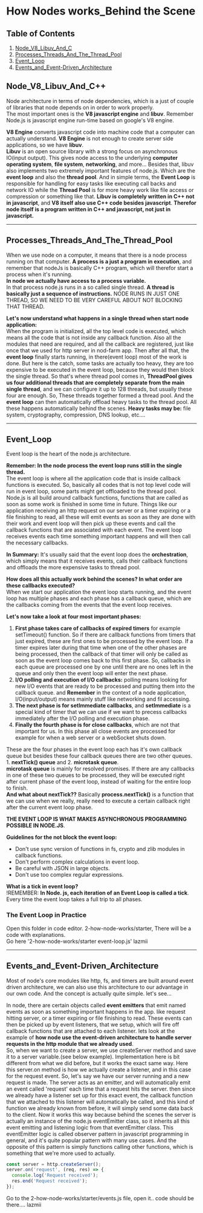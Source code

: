 # How Nodes works_Behind the Scene

## Table of Contents

1. [Node_V8_Libuv_And_C](#node_v8_libuv_and_c)
2. [Processes_Threads_And_The_Thread_Pool](#processes_threads_and_the_thread_pool)
3. [Event_Loop](#event_loop)
4. [Events_and_Event-Driven_Architecture](#events_and_event-driven_architecture)

## Node_V8_Libuv_And_C++

Node architecture in terms of node dependencies, which is a just of couple of libraries that node depends on in order to work properly.  
The most important ones is the **V8 javascript engine** and **libuv**. Remember Node.js is javascript engine run-time based on google's V8 engine.

**V8 Engine** converts javascript code into machine code that a computer can actually understand. **V8 Engine** is not enough to create server side applications, so we have **libuv**.  
**Libuv** is an open source library with a strong focus on asynchronous IO(input output). This gives node access to the underlying **computer operating system**, **file system**, **networking**, and more... Besides that, libuv also implements two extremely important features of node.js. Which are the **event loop** and also the **thread pool**. And in simple terms, the **Event Loop** is responsible for handling for easy tasks like executing call backs and network IO while the **Thread Pool** is for more heavy work like file access or compression or something like that. **Libuv is completely written in C++ not in javascript**, and **V8 itself also use C++ code besides javascript**. **Therefor node itself is a program written in C++ and javascript, not just in javascript.**

---

## Processes_Threads_And_The_Thread_Pool

When we use node on a computer, it means that there is a node process running on that computer. **A process is a just a program in execution**, and remember that nodeJs is basically C++ program, which will therefor start a process when it's running.  
**In node we actually have access to a process variable.**  
In that process node.js runs in a so called single thread. **A thread is basically just a sequence of instructions.** NODE RUNS IN JUST ONE THREAD, SO WE NEED TO BE VERY CAREFUL ABOUT NOT BLOCKING THAT THREAD.

**Let's now understand what happens in a single thread when start node application:**  
When the program is initialized, all the top level code is executed, which means all the code that is not inside any callback function. Also all the modules that need are required, and all the callback are registered, just like once that we used for http server in nod-farm app. Then after all that, the **event loop** finally starts running, in there(event loop) most of the work is done. But here is the catch, some tasks are actually too heavy, they are too expensive to be executed in the event loop, because they would then block the single thread. So that's where thread pool comes in, **ThreadPool gives us four additional threads that are completely separate from the main single thread**, and we can configure it up to 128 threads, but usually these four are enough. So, These threads together formed a thread pool. And the **event loop** can then automatically offload heavy tasks to the thread pool. All these happens automatically behind the scenes. **Heavy tasks may be:** file system, cryptography, compression, DNS lookup, etc....

---

## Event_Loop

Event loop is the heart of the node.js architecture.

**Remember: In the node process the event loop runs still in the single thread.**  
The event loop is where all the application code that is inside callback functions is executed. So, basically all codes that is not top level code will run in event loop, some parts might get offloaded to the thread pool.  
Node.js is all build around callback functions, functions that are called as soon as some work is finished in some time in future. Things like our application receiving an http request on our server or a timer expiring or a file finishing to read, all these will emit events as soon as they are done with their work and event loop will then pick up these events and call the callback functions that are associated with each event. The event loop receives events each time something important happens and will then call the necessary callbacks.

**In Summary:** It's usually said that the event loop does the **orchestration**, which simply means that it receives events, calls their callback functions and offloads the more expensive tasks to thread pool.

**How does all this actually work behind the scenes? In what order are these callbacks executed?**  
When we start our application the event loop starts running, and the event loop has multiple phases and each phase has a callback queue, which are the callbacks coming from the events that the event loop receives.

**Let's now take a look at four most important phases:**

1. **First phase takes care of callbacks of expired timers** for example setTimeout() function. So if there are callback functions from timers that just expired, these are first ones to be processed by the event loop. If a timer expires later during that time when one of the other phases are being processed, then the callback of that timer will only be called as soon as the event loop comes back to this first phase. So, callbacks in each queue are processed one by one until there are no ones left in the queue and only then the event loop will enter the next phase.
2. **I/O polling and execution of I/O callbacks:** polling means looking for new I/O events that are ready to be processed and putting them into the callback queue. and **Remember** in the context of a node application, I/O(input/output) means mainly stuff like networking and fil accessing.
3. **The next phase is for setImmediate callbacks**, and **setImmediate** is a special kind of timer that we can use if we want to precess callbacks immediately after the I/O polling and execution phase.
4. **Finally the fourth phase is for close callbacks**, which are not that important for us. In this phase all close events are processed for example for when a web server or a webSocket shuts down.

These are the four phases in the event loop each has it's own callback queue but besides these four callback queues there are two other queues. 1. **nextTick() queue** and 2. **microtask queue**.  
**microtask queue** is mainly for resolved promises. If there are any callbacks in one of these two queues to be processed, they will be executed right after current phase of the event loop, instead of waiting for the entire loop to finish.  
**And what about nextTick??** Basically **process.nextTick()** is a function that we can use when we really, really need to execute a certain callback right after the current event loop phase.

**THE EVENT LOOP IS WHAT MAKES ASYNCHRONOUS PROGRAMMING POSSIBLE IN NODE.JS**.

**Guidelines for the not block the event loop:**

- Don't use sync version of functions in fs, crypto and zlib modules in callback functions.
- Don't perform complex calculations in event loop.
- Be careful with JSON in large objects.
- Don't use too complex regular expressions.

**What is a tick in event loop?**  
!REMEMBER: **In Node. js, each iteration of an Event Loop is called a tick**. Every time the event loop takes a full trip to all phases.

### The Event Loop in Practice

Open this folder in code editor. 2-how-node-works/starter, There will be a code with explanations.  
Go here '2-how-node-works/starter event-loop.js' lazmii

---

## Events_and_Event-Driven_Architecture

Most of node's core modules like http, fs, and timers are built around event driven architecture, we can also use this architecture to our advantage in our own code. And the concept is actually quite simple. let's see...

In node, there are certain objects called **event emitters** that emit named events as soon as something important happens in the app. like request hitting server, or a timer expiring or file finishing to read. These events can then be picked up by event listeners, that we setup, which will fire off callback functions that are attached to each listener. lets look at the example of **how node use the event-driven architecture to handle server requests in the http module that we already used**.  
So, when we want to create a server, we use createServer method and save it to a server variable.(see below example). Implementation here is bit different from what we did before, but it works the exact same way. Here this server.on method is how we actually create a listener, and in this case for the request event. So, let's say we have our server running and a new request is made. The server acts as an emitter, and will automatically emit an event called 'request' each time that a request hits the server. then since we already have a listener set up for this exact event, the callback function that we attached to this listener will automatically be called, and this kind of function we already known from before, it will simply send some data back to the client. Now it works this way because behind the scenes the server is actually an instance of the node.js eventEmitter class, so it inherits all this event emitting and listening logic from that eventEmitter class. This eventEmitter logic is called observer pattern in javascript programming in general, and it's quite popular pattern with many use cases. And the opposite of this pattern is simply functions calling other functions, which is something that we're more used to actually.

```js
const server = http.createServer();
server.on('request', (req, res) => {
  console.log('Request received');
  res.end('Request received');
});
```

Go to the 2-how-node-works/starter/events.js file, open it.. code should be there.... lazmii
